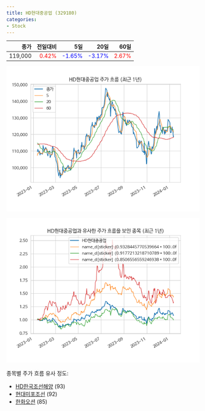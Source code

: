 ```yaml
---
title: HD현대중공업 (329180)
categories:
- Stock
---
```


|종가|전일대비|5일|20일|60일|
|---:|-------:|--:|---:|---:|
|119,000|<span style="color: red">0.42%</span>|<span style="color: blue">-1.65%</span>|<span style="color: blue">-3.17%</span>|<span style="color: red">2.67%</span>|


<!-- more -->

![329180](/assets/images/stock/329180.png)

![329180](/assets/images/stock/329180_sim.png)

종목별 주가 흐름 유사 정도:
- [HD한국조선해양](/stock/009540/) (93)
- [현대미포조선](/stock/010620/) (92)
- [한화오션](/stock/042660/) (85)